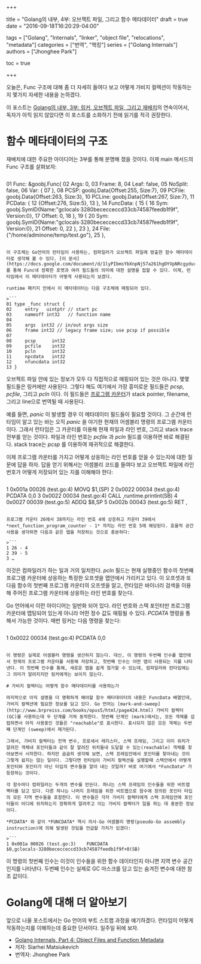 +++

title = "Golang의 내부, 4부: 오브젝트 파일, 그리고 함수 메타데이터"
draft = true
date = "2016-09-18T16:20:29-04:00"

tags = ["Golang", "Internals", "linker", "object file", "relocations", "metadata"]
categories = ["번역", "핵킹"]
series = ["Golang  Internals"]
authors = ["Jhonghee Park"]

toc = true

+++

오늘은, Func 구조에 대해 좀 더 자세히 들여다 보고 어떻게 가비지 컬렉션이 작동하는지 몇가지 자세한 내용을 논하겠다.

이 포스트는 [Golang의 내부, 3부: 링커, 오브젝트 파일, 그리고 재배치](/post/golang-internals/part3/)의 연속이어서, 독자가 아직 읽지 않았다면 이 포스트를 소화하기 전에 읽기를 적극 권장한다.

# 함수 메타데이터의 구조

재배치에 대한 주요한 아이디어는 3부를 통해 분명해 졌을 것이다. 이제 main 메서드의 Func 구조를 살펴보자:

>```
01 Func: &goobj.Func{
02     Args:    0,
03     Frame:   8,
04     Leaf:    false,
05     NoSplit: false,
06     Var:     {
07     },
08     PCSP:   goobj.Data{Offset:255, Size:7},
09     PCFile: goobj.Data{Offset:263, Size:3},
10     PCLine: goobj.Data{Offset:267, Size:7},
11     PCData: {
12         {Offset:276, Size:5},
13     },
14     FuncData: {
15         {
16             Sym:    goobj.SymID{Name:"gclocals·3280bececceccd33cb74587feedb1f9f", Version:0},
17          Offset: 0,
18     },
19     {
20          Sym:    goobj.SymID{Name:"gclocals·3280bececceccd33cb74587feedb1f9f", Version:0},
21                Offset: 0,
22            },
23        },
24        File: {"/home/adminone/temp/test.go"},
25    },
```

이 구조체는 Go언어의 런타임이 사용하는, 컴파일러가 오브젝트 파일에 방출한 함수 메타데이터로 생각해 볼 수 있다. [이 문서](https://docs.google.com/document/d/1lyPIbmsYbXnpNj57a261hgOYVpNRcgydurVQIyZOz_o/pub)를 통해 Func내 정확한 포맷과 여러 필드들의 의미에 대한 설명을 접할 수 있다. 이제, 런타임에서 이 메타데이터가 어떻게 사용되는지 보겠다.

runtime 패키지 안에서 이 메타데이터는 다음 구조체에 매핑되어 있다.

>```
01 type _func struct {
02     entry   uintptr // start pc
03     nameoff int32   // function name
04
05     args  int32 // in/out args size
06     frame int32 // legacy frame size; use pcsp if possible
07
08     pcsp      int32
09     pcfile    int32
10     pcln      int32
11     npcdata   int32
12     nfuncdata int32
13 }
```

오브젝트 파일 안에 있는 정보가 모두 다 직접적으로 매핑되어 있는 것은 아니다. 몇몇 필드들은 링커에만 사용된다. 그렇다 해도 여기에서 가장 흥미로운 필드들은 *pcsp*, *pcfile*, 그리고 *pcln* 이다. 이 필드들은 [프로그램 카운터](http://en.wikipedia.org/wiki/Program_counter)가 stack pointer, filename, 그리고 line으로 번역될 때 사용된다.

예를 들면, *panic* 이 발생할 경우 이 메타데이터 필드들이 필요할 것이다. 그 순간에 런타임이 알고 있는 바는 오직 *panic* 을 야기한 현재의 어셈블리 명령의 프로그램 카운터이다. 그래서 런타임은 그 카운터를 이용해 현재 파일과 라인 번호, 그리고 stack trace 전부를 얻는 것이다. 파일과 라인 번호는 *pcfile* 과 *pcln* 필드를 이용하면 바로 해결된다. stack trace는 *pcsp* 를 이용하여 재귀적으로 해결한다.

이제 프로그램 카운터를 가지고 어떻게 상응하는 라인 번호를 얻을 수 있는지에 대한 질문에 답을 하자. 답을 얻기 위해서는 어셈블리 코드를 들여다 보고 오브젝트 파일에 라인 번호가 어떻게 저장되어 있는 지를 이해해야 한다:

>```
1 0x001a 00026 (test.go:4)    MOVQ    $1,(SP)
2     0x0022 00034 (test.go:4)    PCDATA  $0,$0
3     0x0022 00034 (test.go:4)    CALL    ,runtime.printint(SB)
4     0x0027 00039 (test.go:5)    ADDQ    $8,SP
5     0x002b 00043 (test.go:5)    RET ,
```

프로그램 카운터 26에서 38까지는 라인 번호 4에 상응하고 카운터 39에서 *next_function_program_counter - 1* 까지는 라인 번호 5에 해당된다. 효율적 공간사용을 생각하면 다음과 같은 맵을 저장하는 것으로 충분하다:

>```
1 26 - 4
2 39 - 5
3 …
```

이것은 컴파일러가 하는 일과 거의 일치한다. *pcln* 필드는 현재 실행중인 함수의 첫번째 프로그램 카운터에 상응하는 특정한 오프셋을 맵안에서 가리키고 있다. 이 오프셋과 또 다음 함수의 첫번째 프로그램 카운터의 오프셋을 알고, 런타임은 바이너리 검색을 이용해 주어진 프로그램 카운터에 상응하는 라인 번호를 찾는다.

Go 언어에서 이런 아이디어는 일반화 되어 있다. 라인 번호와 스택 포인터만 프로그램 카운터에 맵팅되어 있는게 아니라 어떤 정수 값도 매핑될 수 있다. *PCDATA* 명령을 통해서 가능한 것이다. 매번 링커는 다음 명령을 찾는다:

>```
1 0x0022 00034 (test.go:4)    PCDATA  $0,$0
```

이 명령은 실제로 어셈블러 명령을 생산하지 않는다. 대신, 이 명령의 두번째 인수를 맵안에서 현재의 프로그램 카운터를 사용해 저장하고, 첫번째 인수는 어떤 맵이 사용되는 지를 나타낸다. 이 첫번째 인수를 통해, 새로운 맵을 쉽게 첨가할 수 있는데, 컴파일러와 런타임에는 그 의미가 알려지지만 링커에게는 보이지 않는다.

# 가비지 컬렉터는 어떻게 함수 메타데이터를 사용하는가

마지막으로 아직 설명을 더 명확하게 해야할 함수 메타데이터의 내용은 FuncData 배열인데, 가비지 컬렉션에 필요한 정보를 담고 있다. Go 언어는 [mark-and-sweep](http://www.brpreiss.com/books/opus5/html/page424.html) 가비지 컬렉터 (GC)를 사용하는데 두 단계를 거쳐 동작한다. 첫번째 단계인 (mark)에서는, 모든 객체를 섭렵하면서 아직 사용중인 것들은 "reachable"로 표시한다. 표시되지 않은 모든 객체는 두번째 단계인 (sweep)에서 제거된다.

그래서, 가비지 컬렉터는 전역 변수, 프로세서 레지스터, 스택 프레임, 그리고 이미 위치가 알려진 객체내 포인터들과 같이 잘 알려진 위치들내 도달할 수 있는(reachable) 객체를 찾아보면서 시작한다. 하지만 곰곰히 생각해 보면, 스택 프레임안에서 포인터를 찾아내는 것이 그렇게 쉽지는 않는 일이다. 그렇다면 런타임이 가비지 컬렉션을 실행할때 스택안에서 어떻게 포인터와 포인터가 아닌 타입의 변수들을 알아 내는 것일까? 바로 여기에서 *FuncData* 가 등장하는 것이다.

각 함수마다 컴파일러는 두개의 변수를 만든다. 하나는 스택 프레임의 인수들을 위한 비트맵 벡터를 담고 있다. 다른 하나는 나머지 프레임을 위한 비트맵으로 함수에 정의된 포인터 타입의 모든 지역 변수들을 포함한다. 이 변수들은 각자 가비지 컬렉터에게 스택 프레임안에 포인터들이 어디에 위치하는지 정확하게 알려주고 이는 가비지 컬렉터가 일을 하는 데 충분한 정보이다.

*PCDATA* 와 같이 *FUNCDATA* 역시 의사-Go 어셈블리 명령(pseudo-Go assembly instruction)에 의해 발생된 것임을 언급할 가치가 있겠다:

>```
1 0x001a 00026 (test.go:3)    FUNCDATA    $0,gclocals·3280bececceccd33cb74587feedb1f9f+0(SB)
```

이 명령의 첫번째 인수는 이것이 인수들을 위한 함수 데이터인지 아니면 지역 변수 공간인지를 나타낸다. 두번째 인수는 실제로 GC 마스크를 담고 있는 숨겨진 변수에 대한 참조 값이다.

# Golang에 대해 더 알아보기

앞으로 나올 포스트에서는 Go 언어의 부트 스트랩 과정을 얘기하겠다. 런타임이 어떻게 작동하는지를 이해하는데 중요한 단서이다. 일주일 뒤에 보자.

* [Golang Internals, Part 4: Object Files and Function Metadata](http://blog.altoros.com/golang-part-4-object-files-and-function-metadata.html)
* 저자: Siarhei Matsiukevich
* 번역자: Jhonghee Park
